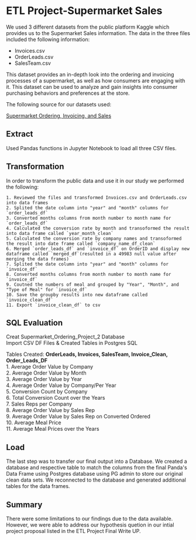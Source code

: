 # ETL Project-Supermarket Sales


We used 3 different datasets from the public platform Kaggle which provides  us to the Supermarket Sales information. The data in the three files included the following information:

* Invoices.csv
* OrderLeads.csv
* SalesTeam.csv


This dataset provides an in-depth look into the ordering and invoicing processes of a supermarket, as well as how consumers are engaging with it. This dataset can be used to analyze and gain insights into consumer purchasing behaviors and preferences at the store.


The following source for our datasets used:

[Supermarket Ordering, Invoicing, and Sales](https://www.kaggle.com/datasets/thedevastator/supermarket-ordering-invoicing-and-sales-analysi?select=Invoices.csv)

## Extract

Used Pandas functions in Jupyter Notebook to load all three CSV files.

## Transformation
In order to transform the public data and use it in our study we performed the following:

    1. Reviewed the files and transformed Invoices.csv and OrderLeads.csv into data frames
    2. Splited the date column into "year" and "month" columns for `order_leads_df`
    3. Converted months columns from month number to month name for `order_leads_df`
    4. Calculated the conversion rate by month and transoformed the result into data frame called `year_month_clean`
    5. Calculated the conversion rate by company names and transoformed the result into date frame called `company_name_df_clean`
    6. Merged `order_leads_df` and `invoice_df` on OrderID and display new dataframe called `merged_df`(resulted in a 49983 null value after merging the data frames)
    7. Splited the date column into "year" and "month" columns for `invoice_df`
    8. Converted months columns from month number to month name for `invoice_df`
    9. Coutned the numbers of meal and grouped by "Year", "Month", and "Type of Meal" for `invoice_df`
    10. Save the groupby results into new dataframe called `invoice_clean_df`
    11. Export `invoice_clean_df` to csv

## SQL Evaluation 
Creat Supermarket_Ordering_Project_2 Database <br />
Import CSV DF Files & Created Tables in Postgres SQL <br />

Tables Created:  __OrderLeads, Invoices, SalesTeam, Invoice_Clean, Order_Leads_DF__ <br />
    1. Average Order Value by Company <br />
    2. Average Order Value by Month  <br />
    3. Average Order Value by Year <br />
    4. Average Order Value by Company/Per Year <br />
    5. Conversion Count by Company <br />
    6. Total Conversion Count over the Years <br />
    7. Sales Reps per Company <br />
    8. Average Order Value by Sales Rep <br />
    9. Average Order Value by Sales Rep on Converted Ordered <br />
    10. Average Meal Price <br />
    11. Average Meal Prices over the Years <br />
    
## Load
The last step was to transfer our final output into a Database. We created a database and respective table to match the columns from the final Panda's Data Frame using Postgres database using PG admin to store our original clean data sets. We reconnected to the database and generated additional tables for the data frames.

## Summary
There were some limitations to our findings due to the data available. However, we were able to address our hypothesis quetion in our intial project proposal listed in the ETL Project Final Write UP.

